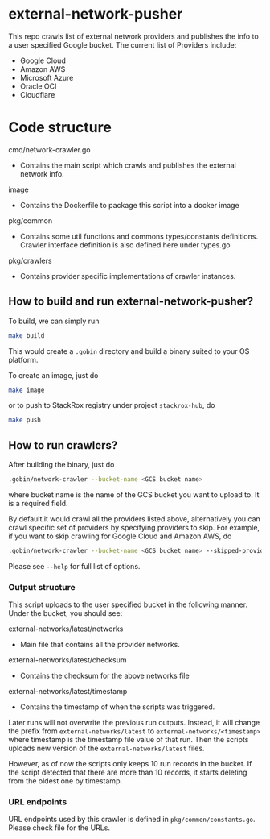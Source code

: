 # external-network-pusher

This repo crawls list of external network providers and publishes the info
to a user specified Google bucket. The current list of Providers include:
- Google Cloud
- Amazon AWS
- Microsoft Azure
- Oracle OCI
- Cloudflare

# Code structure
cmd/network-crawler.go
- Contains the main script which crawls and publishes the external network info.

image
- Contains the Dockerfile to package this script into a docker image

pkg/common
- Contains some util functions and commons types/constants definitions. Crawler interface
  definition is also defined here under types.go

pkg/crawlers
- Contains provider specific implementations of crawler instances.

## How to build and run external-network-pusher?
To build, we can simply run
```bash
make build
```
This would create a `.gobin` directory and build a binary suited to your OS platform.

To create an image, just do
```bash
make image
```
or to push to StackRox registry under project `stackrox-hub`, do
```bash
make push
```

## How to run crawlers?
After building the binary, just do
```bash
.gobin/network-crawler --bucket-name <GCS bucket name>
```
where bucket name is the name of the GCS bucket you want to upload to. It is a required field.

By default it would crawl all the providers listed above, alternatively you can crawl specific set of providers by specifying providers to skip. For example, if you want to skip crawling for Google Cloud and Amazon AWS, do
```bash
.gobin/network-crawler --bucket-name <GCS bucket name> --skipped-providers Google,Amazon
```
Please see `--help` for full list of options.


### Output structure
This script uploads to the user specified bucket in the following manner. Under the bucket, you should see:

external-networks/latest/networks
- Main file that contains all the provider networks.

external-networks/latest/checksum
- Contains the checksum for the above networks file

external-networks/latest/timestamp
- Contains the timestamp of when the scripts was triggered.

Later runs will not overwrite the previous run outputs. Instead, it will change the prefix from `external-networks/latest` to `external-networks/<timestamp>` where timestamp is the timestamp file value of that run. Then the scripts uploads new version of the `external-networks/latest` files.

However, as of now the scripts only keeps 10 run records in the bucket. If the script detected that there are more than 10 records, it starts deleting from the oldest one by timestamp.

### URL endpoints
URL endpoints used by this crawler is defined in `pkg/common/constants.go`. Please check file for the URLs.
